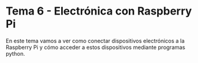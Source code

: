 # Tema 6 - Electrónica con Raspberry Pi

En este tema vamos a ver como conectar dispositivos electrónicos a la Raspberry Pi y cómo acceder a estos dispositivos mediante programas python.



